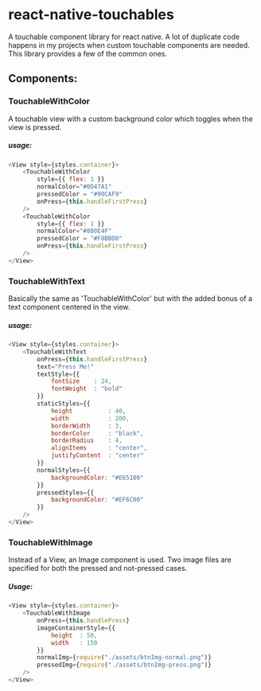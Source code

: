 # react-native-touchables

A touchable component library for react native. A lot of duplicate code happens
in my projects when custom touchable components are needed. This library
provides a few of the common ones.

## Components:

### TouchableWithColor
A touchable view with a custom background color which toggles when the view is
pressed.

##### usage:

```javascript
<View style={styles.container}>
    <TouchableWithColor
        style={{ flex: 1 }}
        normalColor="#0D47A1"
        pressedColor = "#90CAF9"
        onPress={this.handleFirstPress}
    />
    <TouchableWithColor
        style={{ flex: 1 }}
        normalColor="#880E4F"
        pressedColor = "#F8BBD0"
        onPress={this.handleFirstPress}
    />
</View>
```

### TouchableWithText
Basically the same as 'TouchableWithColor' but with the added bonus of a text
component centered in the view.

##### usage:

```javascript
<View style={styles.container}>
    <TouchableWithText
        onPress={this.handleFirstPress}
        text="Press Me!"
        textStyle={{
            fontSize    : 24,
            fontWeight  : "bold"
        }}
        staticStyles={{
            height          : 40,
            width           : 200,
            borderWidth     : 3,
            borderColor     : "black",
            borderRadius    : 4,
            alignItems      : "center",
            justifyContent  : "center"
        }}
        normalStyles={{
            backgroundColor: "#E65100"
        }}
        pressedStyles={{
            backgroundColor: "#EF6C00"
        }}
    />
</View>
```

### TouchableWithImage
Instead of a View, an Image component is used. Two image files are specified
for both the pressed and not-pressed cases.

##### Usage:

``` javascript
<View style={styles.container}>
    <TouchableWithImage
        onPress={this.handlePress}
        imageContainerStyle={{
            height  : 50,
            width   : 150
        }}
        normalImg={require("./assets/btnImg-normal.png")}
        pressedImg={require("./assets/btnImg-press.png")}
    />
</View>
```
